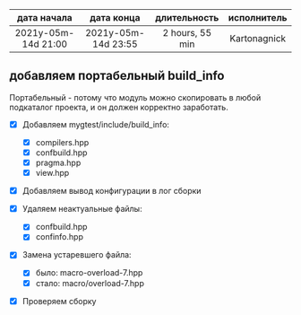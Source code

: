 
| дата начала         |   дата конца        |  длительность   | исполнитель  |
|:-------------------:|:-------------------:|:---------------:|:------------:|
| 2021y-05m-14d 21:00 | 2021y-05m-14d 23:55 | 2 hours, 55 min | Kartonagnick |

добавляем портабельный build_info
---

Портабельный - потому что модуль можно скопировать в любой подкаталог проекта,
и он должен корректно заработать.  

- [x] Добавляем mygtest/include/build_info:  
  - [x] compilers.hpp  
  - [x] confbuild.hpp  
  - [x] pragma.hpp  
  - [x] view.hpp  
- [x] Добавляем вывод конфигурации в лог сборки  
- [x] Удаляем неактуальные файлы:
  - [x] confbuild.hpp  
  - [x] confinfo.hpp  
- [x] Замена устаревшего файла:  
  - [x] было: macro-overload-7.hpp  
  - [x] стало: macro/overload-7.hpp  
- [x] Проверяем сборку  
  